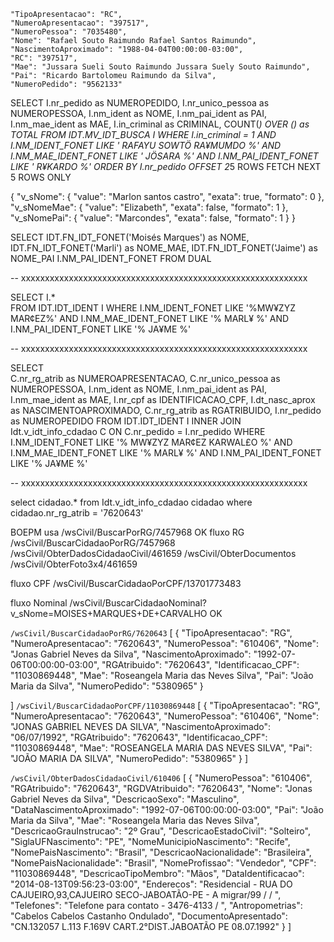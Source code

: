     "TipoApresentacao": "RC",
    "NumeroApresentacao": "397517",
    "NumeroPessoa": "7035480",
    "Nome": "Rafael Souto Raimundo Rafael Santos Raimundo",
    "NascimentoAproximado": "1988-04-04T00:00:00-03:00",
    "RC": "397517",
    "Mae": "Jussara Sueli Souto Raimundo Jussara Suely Souto Raimundo",
    "Pai": "Ricardo Bartolomeu Raimundo da Silva",
    "NumeroPedido": "9562133"
  

SELECT 
    I.nr_pedido as NUMEROPEDIDO,
    I.nr_unico_pessoa as NUMEROPESSOA,
    I.nm_ident as NOME,
    I.nm_pai_ident as PAI,
    I.nm_mae_ident as MAE,
    I.in_criminal as CRIMINAL,
    COUNT(*) OVER () as TOTAL
FROM IDT.MV_IDT_BUSCA I
WHERE 
    I.in_criminal = 1 AND 
    I.NM_IDENT_FONET LIKE ' RAFAYU  SOWTÖ  RA¥MUMDO %' AND 
    I.NM_MAE_IDENT_FONET LIKE ' JÖSARA %' AND 
    I.NM_PAI_IDENT_FONET LIKE ' R¥KARDO %' 
ORDER BY I.nr_pedido OFFSET 2*5 ROWS FETCH NEXT 5 ROWS ONLY


  {
	"v_sNome": {
		"value": "Marlon santos castro",
		"exata": true,
		"formato": 0
	},
	"v_sNomeMae": {
		"value": "Elizabeth",
		"exata": false,
		"formato": 1
	},	
	"v_sNomePai": {
		"value": "Marcondes",
		"exata": false,
		"formato": 1
	}
}


SELECT 
    IDT.FN_IDT_FONET('Moisés Marques') as NOME, 
    IDT.FN_IDT_FONET('Marli') as NOME_MAE, 
    IDT.FN_IDT_FONET('Jaime') as NOME_PAI I.NM_PAI_IDENT_FONET
FROM DUAL

-- xxxxxxxxxxxxxxxxxxxxxxxxxxxxxxxxxxxxxxxxxxxxxxxxxxxxxxxxxxxx

SELECT 
    I.*  
FROM IDT.IDT_IDENT I
WHERE 
    I.NM_IDENT_FONET  LIKE  '%MW¥ZYZ  MAR¢EZ%' AND
    I.NM_MAE_IDENT_FONET  LIKE  '% MARL¥ %' AND
    I.NM_PAI_IDENT_FONET  LIKE  '% JA¥ME %'

-- xxxxxxxxxxxxxxxxxxxxxxxxxxxxxxxxxxxxxxxxxxxxxxxxxxxxxxxxxxxx

SELECT      
    C.nr_rg_atrib as NUMEROAPRESENTACAO,
    C.nr_unico_pessoa as NUMEROPESSOA,
    I.nm_ident as NOME,
    I.nm_pai_ident as PAI,
    I.nm_mae_ident as MAE,
    I.nr_cpf as IDENTIFICACAO_CPF,
    I.dt_nasc_aprox as NASCIMENTOAPROXIMADO, 
    C.nr_rg_atrib as RGATRIBUIDO,
    I.nr_pedido as NUMEROPEDIDO
FROM IDT.IDT_IDENT I
INNER JOIN Idt.v_idt_info_cdadao C ON C.nr_pedido = I.nr_pedido
WHERE 
    I.NM_IDENT_FONET LIKE '% MW¥ZYZ  MAR¢EZ  KARWAL£O %' AND 
    I.NM_MAE_IDENT_FONET LIKE '% MARL¥ %' AND 
    I.NM_PAI_IDENT_FONET LIKE '% JA¥ME %'
    
-- xxxxxxxxxxxxxxxxxxxxxxxxxxxxxxxxxxxxxxxxxxxxxxxxxxxxxxxxxxxx

select 
    cidadao.*
from Idt.v_idt_info_cdadao cidadao 
where 
    cidadao.nr_rg_atrib = '7620643'

BOEPM usa 
    /wsCivil/BuscarPorRG/7457968                                           OK 
fluxo RG
    /wsCivil/BuscarCidadaoPorRG/7457968
    /wsCivil/ObterDadosCidadaoCivil/461659
    /wsCivil/ObterDocumentos
    /wsCivil/ObterFoto3x4/461659

fluxo CPF
    /wsCivil/BuscarCidadaoPorCPF/13701773483

fluxo Nominal 
    /wsCivil/BuscarCidadaoNominal?v_sNome=MOISES+MARQUES+DE+CARVALHO       OK



`/wsCivil/BuscarCidadaoPorRG/7620643`
[
{
    "TipoApresentacao": "RG",
    "NumeroApresentacao": "7620643",
    "NumeroPessoa": "610406",
    "Nome": "Jonas Gabriel Neves da Silva",
    "NascimentoAproximado": "1992-07-06T00:00:00-03:00",
    "RGAtribuido": "7620643",
    "Identificacao_CPF": "11030869448",
    "Mae": "Roseangela Maria das Neves Silva",
    "Pai": "João Maria da Silva",
    "NumeroPedido": "5380965"
}

]
`/wsCivil/BuscarCidadaoPorCPF/11030869448`
[
  {
    "TipoApresentacao": "RG",
    "NumeroApresentacao": "7620643",
    "NumeroPessoa": "610406",
    "Nome": "JONAS GABRIEL NEVES DA SILVA",
    "NascimentoAproximado": "06/07/1992",
    "RGAtribuido": "7620643",
    "Identificacao_CPF": "11030869448",
    "Mae": "ROSEANGELA MARIA DAS NEVES SILVA",
    "Pai": "JOÃO MARIA DA SILVA",
    "NumeroPedido": "5380965"
  }
]

`/wsCivil/ObterDadosCidadaoCivil/610406`
[
  {
    "NumeroPessoa": "610406",
    "RGAtribuido": "7620643",
    "RGDVAtribuido": "7620643",
    "Nome": "Jonas Gabriel Neves da Silva",
    "DescricaoSexo": "Masculino",
    "DataNascimentoAproximado": "1992-07-06T00:00:00-03:00",
    "Pai": "João Maria da Silva",
    "Mae": "Roseangela Maria das Neves Silva",
    "DescricaoGrauInstrucao": "2º Grau",
    "DescricaoEstadoCivil": "Solteiro",
    "SiglaUFNascimento": "PE",
    "NomeMunicipioNascimento": "Recife",
    "NomePaisNascimento": "Brasil",
    "DescricaoNacionalidade": "Brasileira",
    "NomePaisNacionalidade": "Brasil",
    "NomeProfissao": "Vendedor",
    "CPF": "11030869448",
    "DescricaoTipoMembro": "Mãos",
    "DataIdentificacao": "2014-08-13T09:56:23-03:00",
    "Enderecos": "Residencial - RUA DO CAJUEIRO,93,CAJUEIRO SECO-JABOATÃO-PE - A migrar/99 /  / ",
    "Telefones": "Telefone para contato - 3476-4133  / ",
    "Antropometrias": "Cabelos Cabelos Castanho Ondulado",
    "DocumentoApresentado": "CN.132057 L.113 F.169V CART.2°DIST.JABOATÃO PE 08.07.1992"
  }
]